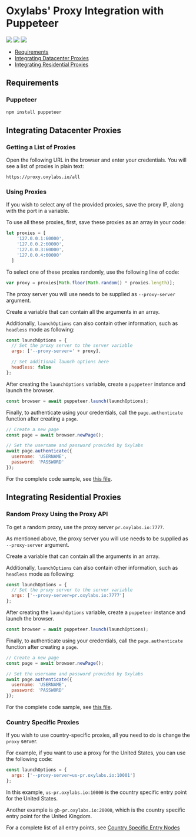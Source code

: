 # Oxylabs' Proxy Integration with Puppeteer

[<img src="https://img.shields.io/static/v1?label=&message=JavaScript&color=brightgreen" />](https://github.com/topics/javascript) [<img src="https://img.shields.io/static/v1?label=&message=Web%20Scraping&color=important" />](https://github.com/topics/web-scraping) [<img src="https://img.shields.io/static/v1?label=&message=Rotating%20Proxies&color=blueviolet" />](https://github.com/topics/rotating-proxies)
- [Requirements](#requirements)
- [Integrating Datacenter Proxies](#integrating-datacenter-proxies)
- [Integrating Residential Proxies](#integrating-residential-proxies)
## Requirements

### Puppeteer
```bash
npm install puppeteer
```

## Integrating Datacenter Proxies 

### Getting a List of Proxies

Open the following URL in the browser and enter your credentials. You will see a list of proxies in plain text:

```
https://proxy.oxylabs.io/all
```

### Using Proxies

If you wish to select any of the provided proxies, save the proxy IP, along with the port in a variable.

To use all these proxies, first, save these proxies as an array in your code:

```javascript
let proxies = [
    '127.0.0.1:60000',
    '127.0.0.2:60000',
    '127.0.0.3:60000',
    '127.0.0.4:60000'
  ]
```

To select one of these proxies randomly, use the following line of code:

```JavaScript
var proxy = proxies[Math.floor(Math.random() * proxies.length)];
```

The proxy server you will use needs to be supplied as `--proxy-server` argument.

Create a variable that can contain all the arguments in an array.

Additionally, `launchOptions` can also contain other information, such as `headless` mode as following:

```JavaScript
const launchOptions = {
  // Set the proxy server to the server variable
  args: ['--proxy-server=' + proxy],

  // Set additional launch options here
  headless: false
};
```

After creating the `launchOptions` variable, create a `puppeteer` instance and launch the browser.

```javascript
const browser = await puppeteer.launch(launchOptions);
```

Finally, to authenticate using your credentials, call the `page.authenticate` function after creating a `page`.

```javascript
// Create a new page
const page = await browser.newPage();

// Set the username and password provided by Oxylabs
await page.authenticate({
  username: 'USERNAME',
  password: 'PASSWORD'
});
```

For the complete code sample, see [this file](datacenter_random.js).


## Integrating Residential Proxies

### Random Proxy Using the Proxy API
To get a random proxy, use the proxy server `pr.oxylabs.io:7777`.

As mentioned above, the proxy server you will use needs to be supplied as `--proxy-server` argument.

Create a variable that can contain all the arguments in an array.

Additionally, `launchOptions` can also contain other information, such as `headless` mode as following:

```JavaScript
const launchOptions = {
  // Set the proxy server to the server variable
  args: ['--proxy-server=pr.oxylabs.io:7777']
};
```

After creating the `launchOptions` variable, create a `puppeteer` instance and launch the browser.

```javascript
const browser = await puppeteer.launch(launchOptions);
```

Finally, to authenticate using your credentials, call the `page.authenticate` function after creating a `page`.

```javascript
// Create a new page
const page = await browser.newPage();

// Set the username and password provided by Oxylabs
await page.authenticate({
  username: 'USERNAME',
  password: 'PASSWORD'
});
```

For the complete code sample, see [this file](residential_random.js).

### Country Specific Proxies

If you wish to use country-specific proxies, all you need to do is change the `proxy` server.

For example, if you want to use a proxy for the United States, you can use the following code:

```javascript
const launchOptions = {
  args: ['--proxy-server=us-pr.oxylabs.io:10001']
};

```

In this example, `us-pr.oxylabs.io:10000` is the country specific entry point for the United States.

Another example is `gb-pr.oxylabs.io:20000`, which is the country specific entry point for the United Kingdom.

For a complete list of all entry points, see [Country Specific Entry Nodes](https://oxy.yt/KrKF)
